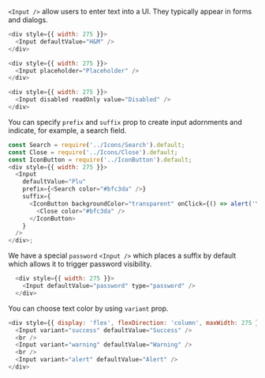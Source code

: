 `<Input />` allow users to enter text into a UI. They typically appear in forms and dialogs.

```js
<div style={{ width: 275 }}>
  <Input defaultValue="H&M" />
</div>
```

```js
<div style={{ width: 275 }}>
  <Input placeholder="Placeholder" />
</div>
```

```js
<div style={{ width: 275 }}>
  <Input disabled readOnly value="Disabled" />
</div>
```

You can specify `prefix` and `suffix` prop to create input adornments and indicate, for example, a search field.

```js
const Search = require('../Icons/Search').default;
const Close = require('../Icons/Close').default;
const IconButton = require('../IconButton').default;
<div style={{ width: 275 }}>
  <Input
    defaultValue="Plu"
    prefix={<Search color="#bfc3da" />}
    suffix={
      <IconButton backgroundColor="transparent" onClick={() => alert('You clicked me!')}>
        <Close color="#bfc3da" />
      </IconButton>
    }
  />
</div>;
```

We have a special `password` `<Input />` which places a suffix by default which allows it to trigger password visibility.

```js
  <div style={{ width: 275 }}>
    <Input defaultValue="password" type="password" />
  </div>
```

You can choose text color by using `variant` prop.

```js
<div style={{ display: 'flex', flexDirection: 'column', maxWidth: 275 }}>
  <Input variant="success" defaultValue="Success" />
  <br />
  <Input variant="warning" defaultValue="Warning" />
  <br />
  <Input variant="alert" defaultValue="Alert" />
</div>
```
